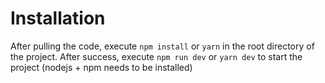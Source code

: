 # Installation

After pulling the code, execute `npm install` or `yarn` in the root directory of the project. After success, execute `npm run dev` or `yarn dev` to start the project (nodejs + npm needs to be installed)
